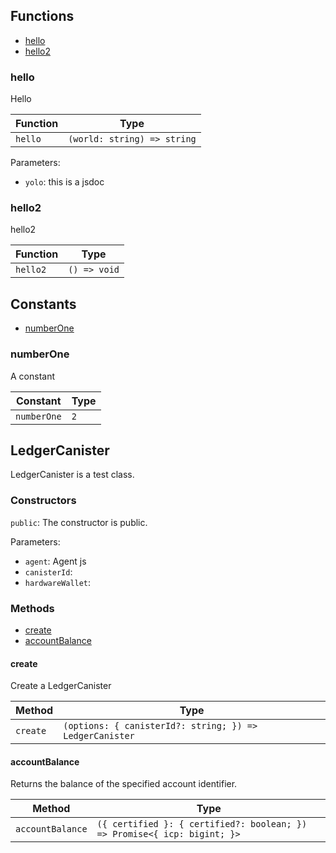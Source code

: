 ## Functions

- [hello](#hello)
- [hello2](#hello2)

### hello

Hello

| Function | Type |
| ---------- | ---------- |
| `hello` | `(world: string) => string` |

Parameters:

* `yolo`: this is a jsdoc


### hello2

hello2

| Function | Type |
| ---------- | ---------- |
| `hello2` | `() => void` |


## Constants

- [numberOne](#numberone)

### numberOne

A constant

| Constant | Type |
| ---------- | ---------- |
| `numberOne` | `2` |


## LedgerCanister

LedgerCanister is a test class.

### Constructors

`public`: The constructor is public.

Parameters:

* `agent`: Agent js
* `canisterId`: 
* `hardwareWallet`: 


### Methods

- [create](#create)
- [accountBalance](#accountbalance)

#### create

Create a LedgerCanister

| Method | Type |
| ---------- | ---------- |
| `create` | `(options: { canisterId?: string; }) => LedgerCanister` |

#### accountBalance

Returns the balance of the specified account identifier.

| Method | Type |
| ---------- | ---------- |
| `accountBalance` | `({ certified }: { certified?: boolean; }) => Promise<{ icp: bigint; }>` |

